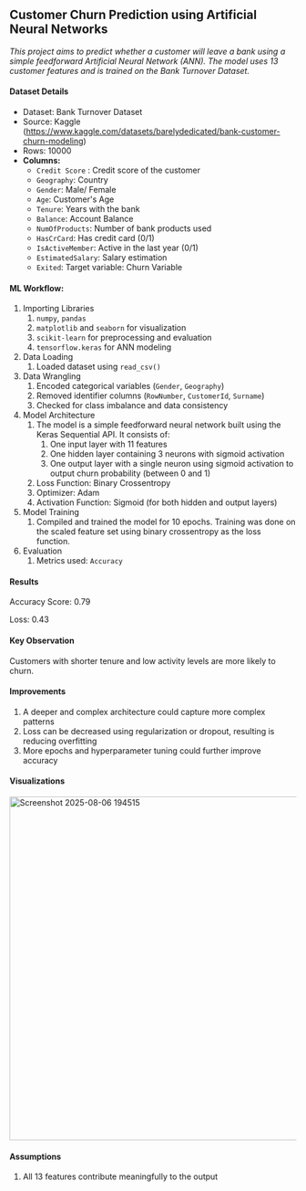 ## Customer Churn Prediction using Artificial Neural Networks

_This project aims to predict whether a customer will leave a bank using a simple feedforward Artificial Neural Network (ANN). The model uses 13 customer features and is trained on the Bank Turnover Dataset._

#### Dataset Details
- Dataset: Bank Turnover Dataset
- Source: Kaggle (https://www.kaggle.com/datasets/barelydedicated/bank-customer-churn-modeling)
- Rows: 10000
- **Columns:**
  - `Credit Score` : Credit score of the customer
  - `Geography`: Country
  - `Gender`: Male/ Female
  - `Age`: Customer's Age
  - `Tenure`: Years with the bank
  - `Balance`: Account Balance
  - `NumOfProducts`: Number of bank products used
  - `HasCrCard`: Has credit card (0/1)
  - `IsActiveMember`: Active in the last year (0/1)
  - `EstimatedSalary`: Salary estimation
  - `Exited`: Target variable: Churn Variable

#### ML Workflow: 
1. Importing Libraries
    1. `numpy`, `pandas`
    2.  `matplotlib` and `seaborn` for visualization   
    3. `scikit-learn` for preprocessing and evaluation
    4. `tensorflow.keras` for ANN modeling
2. Data Loading
    1. Loaded dataset using `read_csv()`
3. Data Wrangling
    1. Encoded categorical variables (`Gender`, `Geography`)
    2. Removed identifier columns (`RowNumber`, `CustomerId`, `Surname`)  
    3. Checked for class imbalance and data consistency    
4. Model Architecture
    1. The model is a simple feedforward neural network built using the Keras Sequential API. It consists of:
        1. One input layer with 11 features
        2. One hidden layer containing 3 neurons with sigmoid activation
        3. One output layer with a single neuron using sigmoid activation to output churn probability (between 0 and 1)
    2. Loss Function: Binary Crossentropy
    3. Optimizer: Adam
    4. Activation Function: Sigmoid (for both hidden and output layers)
5.  Model Training
    1. Compiled and trained the model for 10 epochs. Training was done on the scaled feature set using binary crossentropy as the loss function.
6. Evaluation
    1. Metrics used: `Accuracy`

#### Results
Accuracy Score: 0.79

Loss: 0.43

#### Key Observation 
Customers with shorter tenure and low activity levels are more likely to churn.

#### Improvements
1. A deeper and complex architecture could capture more complex patterns
2. Loss can be decreased using regularization or dropout, resulting is reducing overfitting
3. More epochs and hyperparameter tuning could further improve accuracy

#### Visualizations
<img width="754" height="602" alt="Screenshot 2025-08-06 194515" src="https://github.com/user-attachments/assets/fc068b54-0223-417e-8969-7413fa738c62" />

#### Assumptions
1. All 13 features contribute meaningfully to the output

